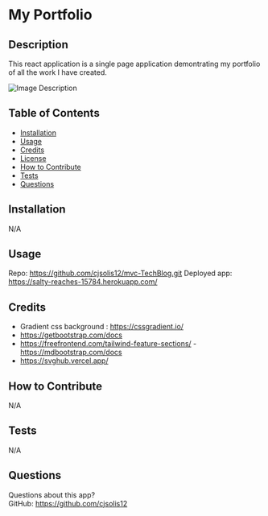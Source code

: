 # My Portfolio

  ## Description
 This react application is a single page application demontrating my portfolio of all the work I have created.

![Image Description](public/images/homepage.png)

  ## Table of Contents
  * [Installation](#installation)
  * [Usage](#usage)
  * [Credits](#credits)
  * [License](#license)
  * [How to Contribute](#how-to-contribute)
  * [Tests](#tests)
  * [Questions](#questions)
  
  ## Installation
  N/A

  ## Usage
  Repo: https://github.com/cjsolis12/mvc-TechBlog.git 
  Deployed app: https://salty-reaches-15784.herokuapp.com/


  ## Credits

  - Gradient css background : https://cssgradient.io/    
  - [https://getbootstrap.com/docs   ](https://tailwindui.com/components)
  - https://freefrontend.com/tailwind-feature-sections/
  -[ https://mdbootstrap.com/docs ](https://react-icons.github.io/react-icons/)
  - https://svghub.vercel.app/
  

  ## How to Contribute
  N/A

  ## Tests
  N/A

  ## Questions
  Questions about this app?  
  GitHub: https://github.com/cjsolis12  
